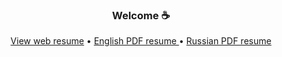 <h3 align="center">Welcome ☕ </h3>

<p align="center">
  <a href="https://mrkazzila.github.io/resume/index.html">View web resume</a> •

  <a href="https://drive.google.com/file/d/1LOVP4_iO9kSKHRBxpNvZ39ldfOqrpAYa/view?usp=drive_link">
    English PDF resume
  </a> •

  <a href="https://drive.google.com/file/d/1RZdqSZEqbl3bllxHNxauJjDARFmFClOm/view?usp=drive_link">
    Russian PDF resume
  </a>

  <br><br>
</p>
